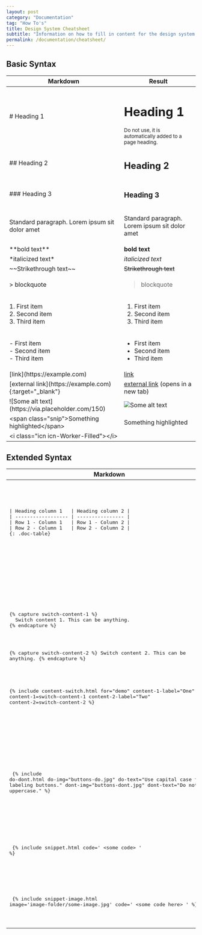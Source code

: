```yaml
---
layout: post
category: "Documentation"
tag: "How To's"
title: Design System Cheatsheet
subtitle: "Information on how to fill in content for the design system on GitHub pages"
permalink: /documentation/cheatsheet/
---
```


## Basic Syntax

<table class="doc-table">
  <thead>
    <tr>
      <th>Markdown</th>
      <th>Result</th>
    </tr>
  </thead>
  <tbody>
    <tr>
      <td># Heading 1</td>
      <td>
        <h1>Heading 1</h1>
        <small>
          <i class="icn icn-Important-Filled"></i>
          Do not use, it is automatically added to a page heading.
        </small>
      </td>
    </tr>
    <tr>
      <td>## Heading 2</td>
      <td><h2>Heading 2</h2></td>
    </tr>
    <tr>
      <td>### Heading 3</td>
      <td><h3>Heading 3</h3></td>
    </tr>
    <tr>
      <td>Standard paragraph. Lorem ipsum sit dolor amet</td>
      <td>
        <p>Standard paragraph. Lorem ipsum sit dolor amet</p>
      </td>
    </tr>
    <tr>
      <td>**bold text**</td>
      <td><b>bold text</b></td>
    </tr>
    <tr>
      <td>*italicized text*</td>
      <td><i>italicized text</i></td>
    </tr>
    <tr>
      <td>~~Strikethrough text~~</td>
      <td><s>Strikethrough text</s></td>
    </tr>
    <tr>
      <td>> blockquote</td>
      <td>
        <blockquote>
          <p>blockquote</p>
        </blockquote>
      </td>
    </tr>
    <tr>
      <td>
        1. First item<br>
        2. Second item<br>
        3. Third item
      </td>
      <td>
        <ol>
          <li>First item</li>
          <li>Second item</li>
          <li>Third item</li>
        </ol>
      </td>
    </tr>
    <tr>
      <td>
        - First item<br>
        - Second item<br>
        - Third item
      </td>
      <td>
        <ul>
          <li>First item</li>
          <li>Second item</li>
          <li>Third item</li>
        </ul>
      </td>
    </tr>
    <tr>
      <td>[link](https://example.com)</td>
      <td><a class="link" href="https://example.com">link</a></td>
    </tr>
    <tr>
      <td>[external link](https://example.com){:target="_blank"}</td>
      <td><a class="link" target="_blank" href="https://example.com">external link</a> (opens in a new tab)</td>
    </tr>
    <tr>
      <td>![Some alt text](https://via.placeholder.com/150)</td>
      <td><img src="https://via.placeholder.com/150" alt="Some alt text"></td>
    </tr>
    <tr>
      <td>&#60;span class="snip">Something highlighted&#60;/span></td>
      <td><span class="snip">Something highlighted</span></td>
    </tr>
    <tr>
      <td>&#60;i class="icn icn-Worker-Filled">&#60;/i></td>
      <td><i class="icn icn-Worker-Filled"></i></td>
    </tr>
  </tbody>
</table>

## Extended Syntax

<table class="doc-table">
  <thead>
    <tr>
      <th>Markdown</th>
      <th>Result</th>
    </tr>
  </thead>
  <tbody>
    <tr>
      <td>
        <pre>
| Heading column 1   | Heading column 2 |
| ------------------ | ---------------- |
| Row 1 - Column 1   | Row 1 - Column 2 |
| Row 2 - Column 1   | Row 2 - Column 2 |
{: .doc-table}
        </pre>
      </td>
      <td>
        <table class="doc-table">
          <thead>
            <tr>
              <th>Heading column 1</th>
              <th>Heading column 2</th>
            </tr>
          </thead>
          <tbody>
            <tr>
              <td>Row 1 - Column 1</td>
              <td>Row 1 - Column 2</td>
            </tr>
            <tr>
              <td>Row 2 - Column 1</td>
              <td>Row 2 - Column 2</td>
            </tr>
          </tbody>
        </table>
      </td>
    </tr>
    <tr>
      <td>
        <pre>
<!-- Content switch -->
<!-- Content switch tab 1 -->
{&#37; capture switch-content-1 %}
  Switch content 1. This can be anything.
{&#37; endcapture %}

<!-- Content switch tab 2 -->
{&#37; capture switch-content-2 %}
  Switch content 2. This can be anything.
{&#37; endcapture %}

<!-- Render Content -->
{&#37; include content-switch.html for="demo"
           content-1-label="One" content-1=switch-content-1
           content-2-label="Two" content-2=switch-content-2
%}
        </pre>
      </td>
      <td>
<!-- Content switch -->
<!-- Content switch tab 1 -->
{% capture switch-content-1 %}
  Switch content 1. This can be anything.
{% endcapture %}

<!-- Content switch tab 2 -->
{% capture switch-content-2 %}
  Switch content 2. This can be anything.
{% endcapture %}

<!-- Render Content -->
{% include content-switch.html for="demo"
           content-1-label="One" content-1=switch-content-1
           content-2-label="Two" content-2=switch-content-2
%}
      </td>
    </tr>
    <tr>
      <td>
        <pre>
{&#37; include do-dont.html 
  do-img="buttons-do.jpg"
  do-text="Use capital case for labeling buttons."
  dont-img="buttons-dont.jpg"
  dont-text="Do not use uppercase."
%}
        </pre>
      </td>
      <td>
{% include do-dont.html 
  do-img="buttons-do.jpg"
  do-text="Use capital case for labeling buttons."
  dont-img="buttons-dont.jpg"
  dont-text="Do not use uppercase."
%}
      </td>
    </tr>
    <tr>
      <td>
        <pre>
{&#37; include snippet.html code='
  &#60;some code>
' &#37;}
        </pre>
      </td>
      <td>
{% include snippet.html code='

<button class="button" type="button">Default</button>

' %}
      </td>
    </tr>
    <tr>
      <td>
        <pre>
{&#37; include snippet-image.html
  image='image-folder/some-image.jpg' 
  code='
    &#60;some code here> 
' &#37;}
        </pre>
      </td>
      <td>
{% include snippet-image.html image='test-image.png' code='

<some code here>

' %}
      </td>
    </tr>
  </tbody>
</table>
